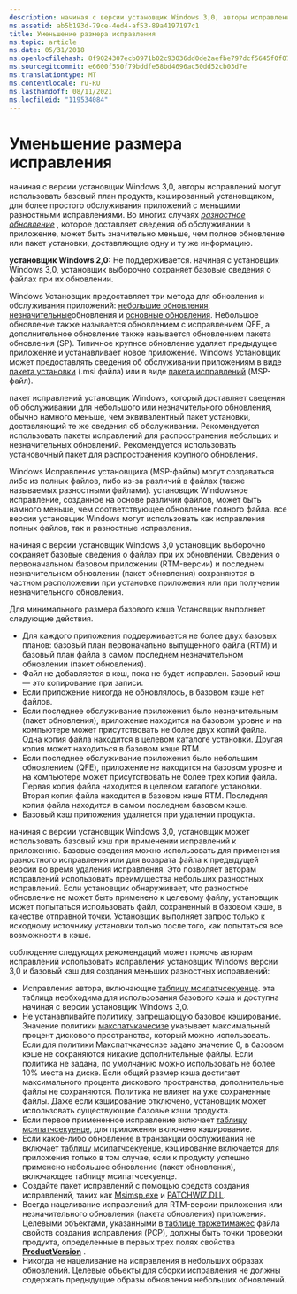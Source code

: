 ```yaml
---
description: начиная с версии установщик Windows 3,0, авторы исправлений могут использовать базовый план продукта, кэшированный установщиком, для более простого обслуживания приложений с меньшими разностными исправлениями.
ms.assetid: ab5b193d-79ce-4ed4-af53-89a4197197c1
title: Уменьшение размера исправления
ms.topic: article
ms.date: 05/31/2018
ms.openlocfilehash: 8f9024307ecb0971b02c93036dd0de2aefbe797dcf5645f0f07045c4df8956a8
ms.sourcegitcommit: e6600f550f79bddfe58bd4696ac50dd52cb03d7e
ms.translationtype: MT
ms.contentlocale: ru-RU
ms.lasthandoff: 08/11/2021
ms.locfileid: "119534084"
---
```

# <a name="reducing-patch-size"></a>Уменьшение размера исправления

начиная с версии установщик Windows 3,0, авторы исправлений могут использовать базовый план продукта, кэшированный установщиком, для более простого обслуживания приложений с меньшими разностными исправлениями. Во многих случаях [*разностное обновление*](d-gly.md) , которое доставляет сведения об обслуживании в приложение, может быть значительно меньше, чем полное обновление или пакет установки, доставляющие одну и ту же информацию.

**установщик Windows 2,0:** Не поддерживается. начиная с установщик Windows 3,0, установщик выборочно сохраняет базовые сведения о файлах при их обновлении.

Windows Установщик предоставляет три метода для обновления и обслуживания приложений: [небольшие обновления](small-updates.md), [незначительные](minor-upgrades.md)обновления и [основные обновления](major-upgrades.md). Небольшое обновление также называется обновлением с исправлением QFE, а дополнительное обновление также называется обновлением пакета обновления (SP). Типичное крупное обновление удаляет предыдущее приложение и устанавливает новое приложение. Windows Установщик может предоставлять сведения об обслуживании приложениям в виде [пакета установки](installation-package.md) (.msi файла) или в виде [пакета исправлений](patch-packages.md) (MSP-файл).

пакет исправлений установщик Windows, который доставляет сведения об обслуживании для небольшого или незначительного обновления, обычно намного меньше, чем эквивалентный пакет установки, доставляющий те же сведения об обслуживании. Рекомендуется использовать пакеты исправлений для распространения небольших и незначительных обновлений. Рекомендуется использовать установочный пакет для распространения крупного обновления.

Windows Исправления установщика (MSP-файлы) могут создаваться либо из полных файлов, либо из-за различий в файлах (также называемых разностными файлами). установщик Windowsное исправление, созданное на основе различий файлов, может быть намного меньше, чем соответствующее обновление полного файла. все версии установщик Windows могут использовать как исправления полных файлов, так и разностные исправления.

начиная с версии установщик Windows 3,0 установщик выборочно сохраняет базовые сведения о файлах при их обновлении. Сведения о первоначальном базовом приложении (RTM-версии) и последнем незначительном обновлении (пакет обновления) сохраняются в частном расположении при установке приложения или при получении незначительного обновления.

Для минимального размера базового кэша Установщик выполняет следующие действия.

-   Для каждого приложения поддерживается не более двух базовых планов: базовый план первоначально выпущенного файла (RTM) и базовый план файла в самом последнем незначительном обновлении (пакет обновления).
-   Файл не добавляется в кэш, пока не будет исправлен. Базовый кэш — это копирование при записи.
-   Если приложение никогда не обновлялось, в базовом кэше нет файлов.
-   Если последнее обслуживание приложения было незначительным (пакет обновления), приложение находится на базовом уровне и на компьютере может присутствовать не более двух копий файла. Одна копия файла находится в целевом каталоге установки. Другая копия может находиться в базовом кэше RTM.
-   Если последнее обслуживание приложения было небольшим обновлением (QFE), приложение не находится на базовом уровне и на компьютере может присутствовать не более трех копий файла. Первая копия файла находится в целевом каталоге установки. Вторая копия файла находится в базовом кэше RTM. Последняя копия файла находится в самом последнем базовом кэше.
-   Базовый кэш приложения удаляется при удалении продукта.

начиная с версии установщик Windows 3,0, установщик может использовать базовый кэш при применении исправлений к приложению. Базовые сведения можно использовать для применения разностного исправления или для возврата файла к предыдущей версии во время удаления исправления. Это позволяет авторам исправлений использовать преимущества небольших разностных исправлений. Если установщик обнаруживает, что разностное обновление не может быть применено к целевому файлу, установщик может попытаться использовать файл, сохраненный в базовом кэше, в качестве отправной точки. Установщик выполняет запрос только к исходному источнику установки только после того, как попытаться все возможности в кэше.

соблюдение следующих рекомендаций может помочь авторам исправлений использовать исправления установщик Windows версии 3,0 и базовый кэш для создания меньших разностных исправлений:

-   Исправления автора, включающие [таблицу мсипатчсекуенце](msipatchsequence-table.md). эта таблица необходима для использования базового кэша и доступна начиная с версии установщик Windows 3,0.
-   Не устанавливайте политику, запрещающую базовое кэширование. Значение политики [макспатчкачесизе](maxpatchcachesize.md) указывает максимальный процент дискового пространства, который можно использовать. Если для политики Макспатчкачесизе задано значение 0, в базовом кэше не сохраняются никакие дополнительные файлы. Если политика не задана, по умолчанию можно использовать не более 10% места на диске. Если общий размер кэша достигает максимального процента дискового пространства, дополнительные файлы не сохраняются. Политика не влияет на уже сохраненные файлы. Даже если кэширование отключено, установщик может использовать существующие базовые кэши продукта.
-   Если первое примененное исправление включает [таблицу мсипатчсекуенце](msipatchsequence-table.md), для приложения включено кэширование.
-   Если какое-либо обновление в транзакции обслуживания не включает [таблицу мсипатчсекуенце](msipatchsequence-table.md), кэширование включается для приложения только в том случае, если к продукту успешно применено небольшое обновление (пакет обновления), включающее таблицу мсипатчсекуенце.
-   Создайте пакет исправлений с помощью средств создания исправлений, таких как [Msimsp.exe](msimsp-exe.md) и [PATCHWIZ.DLL](patchwiz-dll.md).
-   Всегда нацеливание исправлений для RTM-версии приложения или незначительного обновления (пакета обновления) приложения. Целевыми объектами, указанными в [таблице таржетимажес](targetimages-table-patchwiz-dll-.md) файла свойств создания исправления (PCP), должны быть точки проверки продукта, определенные в первых трех полях свойства [**ProductVersion**](productversion.md) .
-   Никогда не нацеливание на исправления в небольших образах обновлений. Целевые объекты для сборки исправления не должны содержать предыдущие образы обновления небольших обновлений.

 

 



